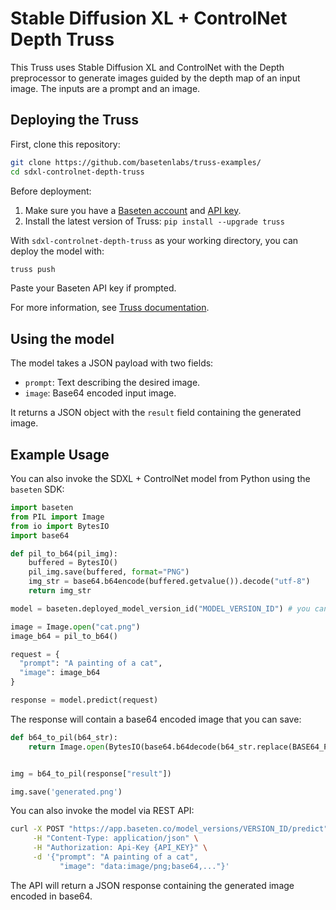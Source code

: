 # Stable Diffusion XL + ControlNet Depth Truss

This Truss uses Stable Diffusion XL and ControlNet with the Depth preprocessor to generate images guided by the depth map of an input image. The inputs are a prompt and an image.

## Deploying the Truss

First, clone this repository:

```sh
git clone https://github.com/basetenlabs/truss-examples/
cd sdxl-controlnet-depth-truss
```

Before deployment:

1. Make sure you have a [Baseten account](https://app.baseten.co/signup) and [API key](https://app.baseten.co/settings/account/api_keys).
2. Install the latest version of Truss: `pip install --upgrade truss`

With `sdxl-controlnet-depth-truss` as your working directory, you can deploy the model with:

```sh
truss push
```

Paste your Baseten API key if prompted.

For more information, see [Truss documentation](https://truss.baseten.co).

## Using the model

The model takes a JSON payload with two fields:

- `prompt`: Text describing the desired image.
- `image`: Base64 encoded input image.

It returns a JSON object with the `result` field containing the generated image.

## Example Usage

You can also invoke the SDXL + ControlNet model from Python using the `baseten` SDK:

```python
import baseten
from PIL import Image
from io import BytesIO
import base64

def pil_to_b64(pil_img):
    buffered = BytesIO()
    pil_img.save(buffered, format="PNG")
    img_str = base64.b64encode(buffered.getvalue()).decode("utf-8")
    return img_str

model = baseten.deployed_model_version_id("MODEL_VERSION_ID") # you can get this from the Baseten web UI

image = Image.open("cat.png")
image_b64 = pil_to_b64()

request = {
  "prompt": "A painting of a cat",
  "image": image_b64
}

response = model.predict(request)
```

The response will contain a base64 encoded image that you can save:

```python
def b64_to_pil(b64_str):
    return Image.open(BytesIO(base64.b64decode(b64_str.replace(BASE64_PREAMBLE, ""))))


img = b64_to_pil(response["result"])

img.save('generated.png')
```

You can also invoke the model via REST API:

```bash
curl -X POST "https://app.baseten.co/model_versions/VERSION_ID/predict" \
     -H "Content-Type: application/json" \
     -H "Authorization: Api-Key {API_KEY}" \
     -d '{"prompt": "A painting of a cat",
           "image": "data:image/png;base64,..."}'
```

The API will return a JSON response containing the generated image encoded in base64.
